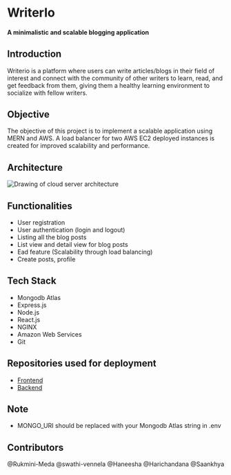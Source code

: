 # WriterIo
#### A minimalistic and scalable blogging application

## Introduction

Writerio is a platform where users can write articles/blogs in their field of interest and connect with the community of other writers to learn, read, and get feedback from them, giving them a healthy learning environment to socialize with fellow writers.

## Objective

The objective of this project is to implement a scalable application using MERN and AWS. A load balancer for two AWS EC2 deployed instances is created for improved scalability and performance.

## Architecture

![Drawing of cloud server architecture](https://github.com/swathi-vennela/WriterIo/blob/main/EAD%20Architecture.jpg)

## Functionalities

- User registration  
- User authentication (login and logout) 
- Listing all the blog posts 
- List view and detail view for blog posts 
- Ead feature (Scalability through load balancing)
- Create posts, profile 

## Tech Stack

- Mongodb Atlas
- Express.js
- Node.js
- React.js
- NGINX
- Amazon Web Services
- Git

## Repositories used for deployment

- [Frontend](https://github.com/Rukmini-Meda/WriterIo-frontend)
- [Backend](https://github.com/Rukmini-Meda/WriterIo-backend)

## Note

- MONGO_URI should be replaced with your Mongodb Atlas string in .env

## Contributors

@Rukmini-Meda
@swathi-vennela
@Haneesha
@Harichandana
@Saankhya
